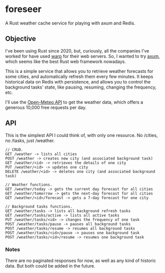 # foreseer

A Rust weather cache service for playing with axum and Redis.

## Objective

I've been using Rust since 2020, but, curiously, all the companies I've worked for have used [warp](https://github.com/seanmonstar/warp) for their web servers. So, I wanted to try [axum](https://github.com/tokio-rs/axum), which seems like the best Rust web framework nowadays.

This is a simple service that allows you to retrieve weather forecasts for some cities, and automatically refresh them every few minutes. It keeps historical data on Redis with persistence, and allows you to control the background tasks' state, like pausing, resuming, changing the frequency, etc.

I'll use the [Open-Meteo API](https://open-meteo.com) to get the weather data, which offers a generous 10,000 free requests per day.

## API

This is the simplest API I could think of, with only one resource. No /cities, no /tasks, just /weather.

```text
// CRUD.
GET /weather -> lists all cities
POST /weather -> creates new city (and associated background task)
GET /weather/<id> -> retrieves the details of one city
PUT /weather/<id> -> updates one city
DELETE /weather/<id> -> deletes one city (and associated background task)

// Weather functions.
GET /weather/today -> gets the current day forecast for all cities
GET /weather/tomorrow -> gets the next-day forecast for all cities
GET /weather/<id>/forecast -> gets a 7-day forecast for one city

// Background tasks functions.
GET /weather/tasks -> lists all background refresh tasks
GET /weather/tasks/active -> lists all active tasks
PUT /weather/tasks/<id> -> changes the frequency of one task
POST /weather/tasks/pause -> pauses all background tasks
POST /weather/tasks/resume -> resumes all background tasks
POST /weather/tasks/<id>/pause -> pauses one background task
POST /weather/tasks/<id>/resume -> resumes one background task
```

### Notes

There are no paginated responses for now, as well as any kind of historic data. But both could be added in the future.
